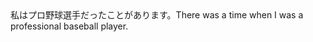 <tr><td>私はプロ野球選手だったことがあります。<td><tr><tr><td>There was a time when I was a professional baseball player.<td><tr></table>

